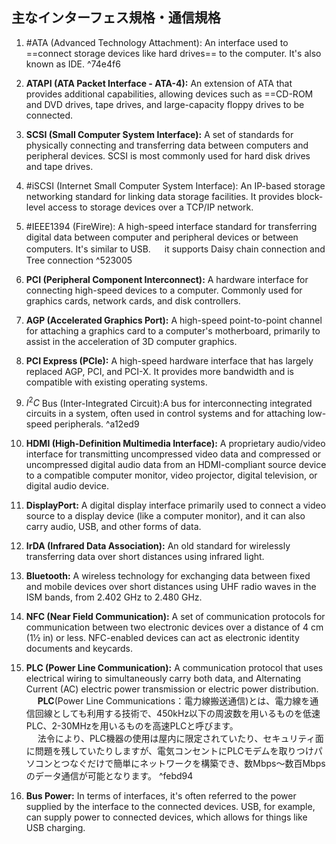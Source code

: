## 主なインターフェス規格・通信規格

1. #ATA (Advanced Technology Attachment): An interface used to ==connect storage devices like hard drives== to the computer. It's also known as IDE.
 ^74e4f6
2. **ATAPI (ATA Packet Interface - ATA-4):** An extension of ATA that provides additional capabilities, allowing devices such as ==CD-ROM and DVD drives, tape drives, and large-capacity floppy drives to be connected.

3. **SCSI (Small Computer System Interface):** A set of standards for physically connecting and transferring data between computers and peripheral devices. SCSI is most commonly used for hard disk drives and tape drives.

4. #iSCSI (Internet Small Computer System Interface): An IP-based storage networking standard for linking data storage facilities. It provides block-level access to storage devices over a TCP/IP network.

5. #IEEE1394 (FireWire): A high-speed interface standard for transferring digital data between computer and peripheral devices or between computers. It's similar to USB.
　 it supports Daisy chain connection and Tree connection
 ^523005
6. **PCI (Peripheral Component Interconnect):** A hardware interface for connecting high-speed devices to a computer. Commonly used for graphics cards, network cards, and disk controllers.

7. **AGP (Accelerated Graphics Port):** A high-speed point-to-point channel for attaching a graphics card to a computer's motherboard, primarily to assist in the acceleration of 3D computer graphics.

8. **PCI Express (PCIe):** A high-speed hardware interface that has largely replaced AGP, PCI, and PCI-X. It provides more bandwidth and is compatible with existing operating systems.

9. $I^2C$ Bus (Inter-Integrated Circuit):A bus for interconnecting integrated circuits in a system, often used in control systems and for attaching low-speed peripherals.
 ^a12ed9
10. **HDMI (High-Definition Multimedia Interface):** A proprietary audio/video interface for transmitting uncompressed video data and compressed or uncompressed digital audio data from an HDMI-compliant source device to a compatible computer monitor, video projector, digital television, or digital audio device.

11. **DisplayPort:** A digital display interface primarily used to connect a video source to a display device (like a computer monitor), and it can also carry audio, USB, and other forms of data.

12. **IrDA (Infrared Data Association):** An old standard for wirelessly transferring data over short distances using infrared light.

13. **Bluetooth:** A wireless technology for exchanging data between fixed and mobile devices over short distances using UHF radio waves in the ISM bands, from 2.402 GHz to 2.480 GHz.

14. **NFC (Near Field Communication):** A set of communication protocols for communication between two electronic devices over a distance of 4 cm (1​1⁄2 in) or less. NFC-enabled devices can act as electronic identity documents and keycards.

15. **PLC (Power Line Communication):** A communication protocol that uses electrical wiring to simultaneously carry both data, and Alternating Current (AC) electric power transmission or electric power distribution.
　   **PLC**(Power Line Communications：電力線搬送通信)とは、電力線を通信回線としても利用する技術で、450kHz以下の周波数を用いるものを低速PLC、2-30MHzを用いるものを高速PLCと呼びます。  
　   法令により、PLC機器の使用は屋内に限定されていたり、セキュリティ面に問題を残していたりしますが、電気コンセントにPLCモデムを取りつけパソコンとつなぐだけで簡単にネットワークを構築でき、数Mbps～数百Mbpsのデータ通信が可能となります。
 ^febd94
16. **Bus Power:** In terms of interfaces, it's often referred to the power supplied by the interface to the connected devices. USB, for example, can supply power to connected devices, which allows for things like USB charging.